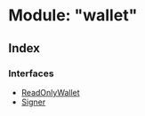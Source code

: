 # Module: "wallet"

## Index

### Interfaces

* [ReadOnlyWallet](../interfaces/_wallet_.readonlywallet.md)
* [Signer](../interfaces/_wallet_.signer.md)
